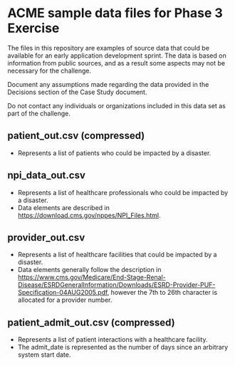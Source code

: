 # ACME sample data files for Phase 3 Exercise

The files in this repository are examples of source data that could be available for an early application development sprint.  The data is based on information from public sources, and as a result some aspects may not be necessary for the challenge.  

Document any assumptions made regarding the data provided in the Decisions section of the Case Study document.   

Do not contact any individuals or organizations included in this data set as part of the challenge.  

## patient_out.csv  (compressed)
- Represents a list of patients who could be impacted by a disaster. 

## npi_data_out.csv  
- Represents a list of healthcare professionals who could be impacted by a disaster.  
- Data elements are described in https://download.cms.gov/nppes/NPI_Files.html.  

## provider_out.csv
- Represents a list of healthcare facilities that could be impacted by a disaster.  
- Data elements generally follow the description in https://www.cms.gov/Medicare/End-Stage-Renal-Disease/ESRDGeneralInformation/Downloads/ESRD-Provider-PUF-Specification-04AUG2005.pdf, however the 7th to 26th character is allocated for a provider number.  

## patient_admit_out.csv (compressed)
- Represents a list of patient interactions with a healthcare facility.     
- The admit_date is represented as the number of days since an arbitrary system start date.
